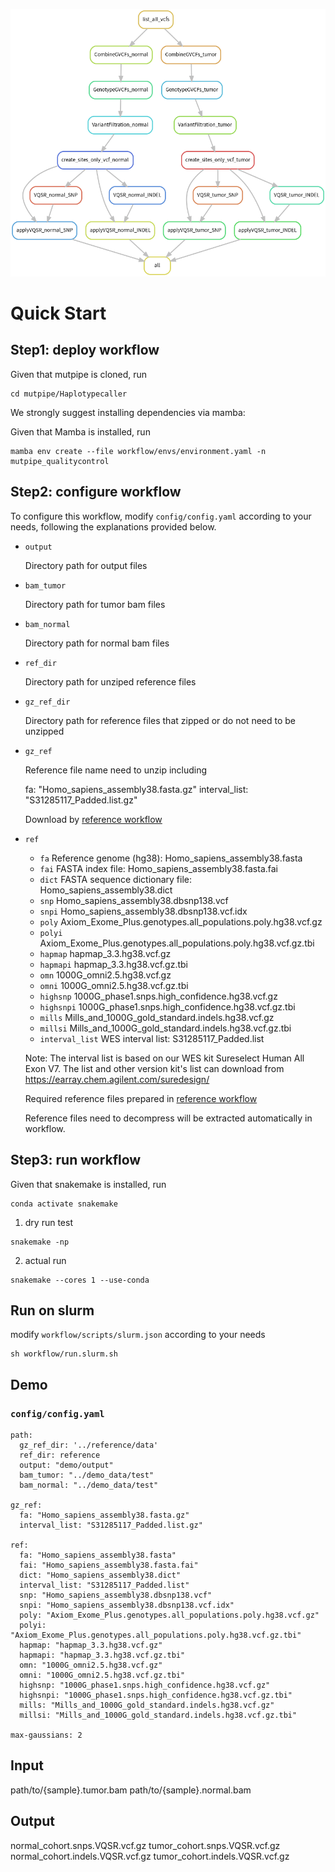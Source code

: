 ![Haplotypecaller](https://github.com/douymLab/mutpipe/blob/main/Haplotypecaller/Haplotypecaller.png)

# Quick Start

## Step1: deploy workflow

Given that mutpipe is cloned, run

```{bash}
cd mutpipe/Haplotypecaller
```

We strongly suggest installing dependencies via mamba:

Given that Mamba is installed, run

```{bash}
mamba env create --file workflow/envs/environment.yaml -n mutpipe_qualitycontrol
```

## Step2: configure workflow

To configure this workflow, modify `config/config.yaml` according to your needs, following the explanations provided below.

-   `output`
    
    Directory path for output files
    
-   `bam_tumor`

    Directory path for tumor bam files
     
-   `bam_normal`

    Directory path for normal bam files

-   `ref_dir`

    Directory path for unziped reference files

-   `gz_ref_dir`

    Directory path for reference files that zipped or do not need to be unzipped

-   `gz_ref`

    Reference file name need to unzip including

    fa: "Homo_sapiens_assembly38.fasta.gz"
    interval_list: "S31285117_Padded.list.gz"

    Download by [reference workflow](reference/readme.md)

-   `ref`

    + `fa` Reference genome (hg38): Homo_sapiens_assembly38.fasta
    + `fai` FASTA index file: Homo_sapiens_assembly38.fasta.fai
    + `dict` FASTA sequence dictionary file: Homo_sapiens_assembly38.dict
    + `snp` Homo_sapiens_assembly38.dbsnp138.vcf
    + `snpi` Homo_sapiens_assembly38.dbsnp138.vcf.idx
    + `poly` Axiom_Exome_Plus.genotypes.all_populations.poly.hg38.vcf.gz
    + `polyi` Axiom_Exome_Plus.genotypes.all_populations.poly.hg38.vcf.gz.tbi
    + `hapmap` hapmap_3.3.hg38.vcf.gz
    + `hapmapi` hapmap_3.3.hg38.vcf.gz.tbi
    + `omn` 1000G_omni2.5.hg38.vcf.gz
    + `omni` 1000G_omni2.5.hg38.vcf.gz.tbi
    + `highsnp` 1000G_phase1.snps.high_confidence.hg38.vcf.gz
    + `highsnpi` 1000G_phase1.snps.high_confidence.hg38.vcf.gz.tbi
    + `mills` Mills_and_1000G_gold_standard.indels.hg38.vcf.gz
    + `millsi` Mills_and_1000G_gold_standard.indels.hg38.vcf.gz.tbi
    + `interval_list` WES interval list: S31285117_Padded.list

    Note: The interval list is based on our WES kit Sureselect Human All Exon V7. The list and other version kit's list can download from https://earray.chem.agilent.com/suredesign/

    Required reference files prepared in [reference workflow](reference)

    Reference files need to decompress will be extracted automatically in workflow.

## Step3: run workflow

Given that snakemake is installed, run

```{bash}
conda activate snakemake
```

1.  dry run test

```{bash}
snakemake -np
```

2.  actual run

```{bash}
snakemake --cores 1 --use-conda
```

## Run on slurm

modify `workflow/scripts/slurm.json` according to your needs

```{bash}
sh workflow/run.slurm.sh
```

## Demo

### `config/config.yaml`

```{yaml}
path:
  gz_ref_dir: '../reference/data'
  ref_dir: reference
  output: "demo/output"
  bam_tumor: "../demo_data/test"
  bam_normal: "../demo_data/test"

gz_ref:
  fa: "Homo_sapiens_assembly38.fasta.gz"
  interval_list: "S31285117_Padded.list.gz"

ref:
  fa: "Homo_sapiens_assembly38.fasta"
  fai: "Homo_sapiens_assembly38.fasta.fai"
  dict: "Homo_sapiens_assembly38.dict"
  interval_list: "S31285117_Padded.list"
  snp: "Homo_sapiens_assembly38.dbsnp138.vcf"
  snpi: "Homo_sapiens_assembly38.dbsnp138.vcf.idx"
  poly: "Axiom_Exome_Plus.genotypes.all_populations.poly.hg38.vcf.gz"
  polyi: "Axiom_Exome_Plus.genotypes.all_populations.poly.hg38.vcf.gz.tbi"
  hapmap: "hapmap_3.3.hg38.vcf.gz"
  hapmapi: "hapmap_3.3.hg38.vcf.gz.tbi"
  omn: "1000G_omni2.5.hg38.vcf.gz"
  omni: "1000G_omni2.5.hg38.vcf.gz.tbi"
  highsnp: "1000G_phase1.snps.high_confidence.hg38.vcf.gz"
  highsnpi: "1000G_phase1.snps.high_confidence.hg38.vcf.gz.tbi"
  mills: "Mills_and_1000G_gold_standard.indels.hg38.vcf.gz"
  millsi: "Mills_and_1000G_gold_standard.indels.hg38.vcf.gz.tbi"

max-gaussians: 2
```

## Input

path/to/{sample}.tumor.bam
path/to/{sample}.normal.bam

## Output

normal_cohort.snps.VQSR.vcf.gz
tumor_cohort.snps.VQSR.vcf.gz
normal_cohort.indels.VQSR.vcf.gz
tumor_cohort.indels.VQSR.vcf.gz